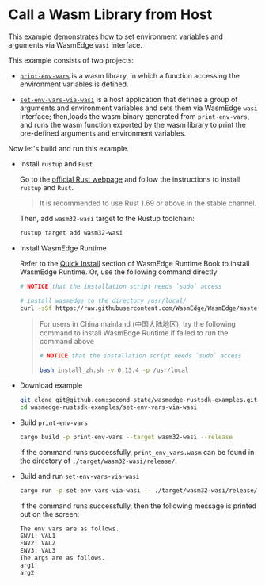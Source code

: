 # Call a Wasm Library from Host

This example demonstrates how to set environment variables and arguments via WasmEdge `wasi` interface.

This example consists of two projects:

- [`print-env-vars`](print-env-vars) is a wasm library, in which a function accessing the environment variables is defined.

- [`set-env-vars-via-wasi`](set-env-vars-via-wasi) is a host application that defines a group of arguments and environment variables and sets them via WasmEdge `wasi` interface; then,loads the wasm binary generated from `print-env-vars`, and runs the wasm function exported by the wasm library to print the pre-defined arguments and environment variables.

Now let's build and run this example.

- Install `rustup` and `Rust`

  Go to the [official Rust webpage](https://www.rust-lang.org/tools/install) and follow the instructions to install `rustup` and `Rust`.

  > It is recommended to use Rust 1.69 or above in the stable channel.

  Then, add `wasm32-wasi` target to the Rustup toolchain:

  ```bash
  rustup target add wasm32-wasi
  ```

- Install WasmEdge Runtime

  Refer to the [Quick Install](https://wasmedge.org/book/en/quick_start/install.html#quick-install) section of WasmEdge Runtime Book to install WasmEdge Runtime. Or, use the following command directly

  ```bash
  # NOTICE that the installation script needs `sudo` access

  # install wasmedge to the directory /usr/local/
  curl -sSf https://raw.githubusercontent.com/WasmEdge/WasmEdge/master/utils/install.sh | bash -s -- -v 0.13.4 -p /usr/local
  ```

  > For users in China mainland (中国大陆地区), try the following command to install WasmEdge Runtime if failed to run the command above
  >
  > ```bash
  > # NOTICE that the installation script needs `sudo` access
  >
  > bash install_zh.sh -v 0.13.4 -p /usr/local
  > ```

- Download example

  ```bash
  git clone git@github.com:second-state/wasmedge-rustsdk-examples.git
  cd wasmedge-rustsdk-examples/set-env-vars-via-wasi
  ```

- Build `print-env-vars`

  ```bash
  cargo build -p print-env-vars --target wasm32-wasi --release
  ```

  If the command runs successfully, `print_env_vars.wasm` can be found in the directory of `./target/wasm32-wasi/release/`.

- Build and run `set-env-vars-via-wasi`

  ```bash
  cargo run -p set-env-vars-via-wasi -- ./target/wasm32-wasi/release/print_env_vars.wasm
  ```

  If the command runs successfully, then the following message is printed out on the screen:

  ```bash
  The env vars are as follows.
  ENV1: VAL1
  ENV2: VAL2
  ENV3: VAL3
  The args are as follows.
  arg1
  arg2
  ```
